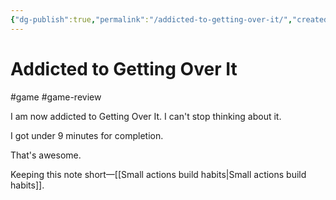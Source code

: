 ```yaml
---
{"dg-publish":true,"permalink":"/addicted-to-getting-over-it/","created":"2024-01-18T22:16:44.485+09:00","updated":"2024-01-18T22:37:42.640+09:00"}
---
```


# Addicted to Getting Over It

#game #game-review 

I am now addicted to Getting Over It. I can't stop thinking about it.

I got under 9 minutes for completion.

That's awesome.

Keeping this note short—[[Small actions build habits\|Small actions build habits]].
